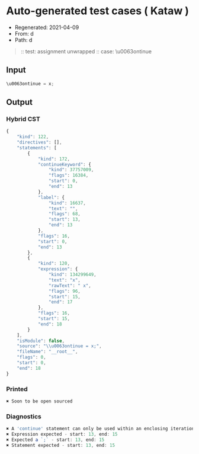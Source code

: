 # Auto-generated test cases ( Kataw )
- Regenerated: 2021-04-09
- From: d
- Path: d
> :: test: assignment unwrapped
> :: case: \u0063ontinue
## Input

`````js
\u0063ontinue = x;
`````

## Output

### Hybrid CST

```javascript
{
    "kind": 122,
    "directives": [],
    "statements": [
        {
            "kind": 172,
            "continueKeyword": {
                "kind": 37757009,
                "flags": 16384,
                "start": 0,
                "end": 13
            },
            "label": {
                "kind": 16637,
                "text": "",
                "flags": 68,
                "start": 13,
                "end": 13
            },
            "flags": 16,
            "start": 0,
            "end": 13
        },
        {
            "kind": 120,
            "expression": {
                "kind": 134299649,
                "text": "x",
                "rawText": " x",
                "flags": 96,
                "start": 15,
                "end": 17
            },
            "flags": 16,
            "start": 15,
            "end": 18
        }
    ],
    "isModule": false,
    "source": "\\u0063ontinue = x;",
    "fileName": "__root__",
    "flags": 0,
    "start": 0,
    "end": 18
}
```

### Printed

```javascript
✖ Soon to be open sourced
```

### Diagnostics

```javascript
✖ A 'continue' statement can only be used within an enclosing iteration statement. - start: 0, end: 13
✖ Expression expected - start: 13, end: 15
✖ Expected a `;` - start: 13, end: 15
✖ Statement expected - start: 13, end: 15

```


